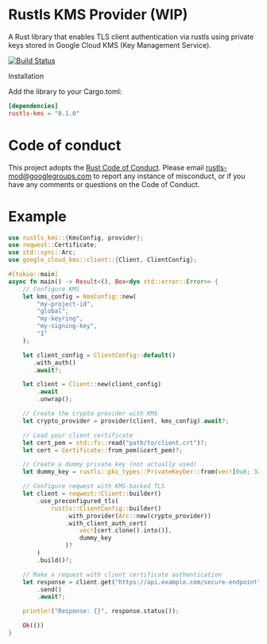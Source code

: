 # Rustls KMS Provider (WIP)
A Rust library that enables TLS client authentication via rustls using private keys stored in Google Cloud KMS (Key Management Service).

[![Build Status](https://github.com/rustls/rustls-gcp-kms/actions/workflows/ci.yaml/badge.svg?branch=main)](https://github.com/vaporif/rustls-gcp-kms/actions/workflows/ci.yaml?query=branch%3Amain)

Installation

Add the library to your Cargo.toml:

```toml
[dependencies]
rustls-kms = "0.1.0"
```

# Code of conduct

This project adopts the [Rust Code of Conduct](https://www.rust-lang.org/policies/code-of-conduct).
Please email rustls-mod@googlegroups.com to report any instance of misconduct, or if you
have any comments or questions on the Code of Conduct.

# Example

```rust
use rustls_kms::{KmsConfig, provider};
use reqwest::Certificate;
use std::sync::Arc;
use google_cloud_kms::client::{Client, ClientConfig};

#[tokio::main]
async fn main() -> Result<(), Box<dyn std::error::Error>> {
    // Configure KMS
    let kms_config = KmsConfig::new(
        "my-project-id",
        "global",
        "my-keyring",
        "my-signing-key",
        "1"
    );

    let client_config = ClientConfig::default()
       .with_auth()
       .await?;

    let client = Client::new(client_config)
        .await
        .unwrap();

    // Create the crypto provider with KMS
    let crypto_provider = provider(client, kms_config).await?;

    // Load your client certificate
    let cert_pem = std::fs::read("path/to/client.crt")?;
    let cert = Certificate::from_pem(&cert_pem)?;

    // Create a dummy private key (not actually used)
    let dummy_key = rustls::pki_types::PrivateKeyDer::from(vec![0u8; 32]);

    // Configure reqwest with KMS-backed TLS
    let client = reqwest::Client::builder()
        .use_preconfigured_tls(
            rustls::ClientConfig::builder()
                .with_provider(Arc::new(crypto_provider))
                .with_client_auth_cert(
                    vec![cert.clone().into()],
                    dummy_key
                )?
        )
        .build()?;

    // Make a request with client certificate authentication
    let response = client.get("https://api.example.com/secure-endpoint")
        .send()
        .await?;

    println!("Response: {}", response.status());

    Ok(())
}
